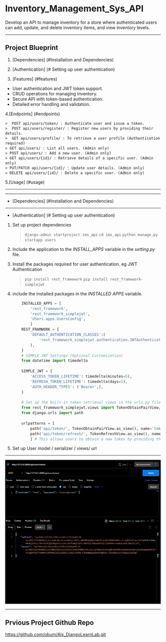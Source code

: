 # Inventory_Management_Sys_API

Develop an API to manage inventory for a store where authenticated users can add, update, and delete inventory items, and view inventory levels.

---

## Project Blueprint

1. [Dependencies] (#Installation and Dependencies)

2. [Authentication] (# Setting up user authentication)

3. [Features] (#features)

- User authentication and JWT token support.
- CRUD operations for managing inventory.
- Secure API with token-based authentication.
- Detailed error handling and validation.

4.[Endpoints] (#endpoints)

    >  POST api/users/token/ : Authenticate user and issue a token.
    >  POST api/users/register/ : Register new users by providing their details.
    >  GET api/users/profile/ : To retrieve a user profile (Authentication required)
    > GET api/users/ : List all users. (Admin only)
    > POST api/users/ : Add a new user. (Admin only)
    > GET api/users/{id}/ : Retrieve details of a specific user. (Admin only)
    > PUT/PATCH api/users/{id}/ : Update user details. (Admin only)
    > DELETE api/users/{id}/ : Delete a specific user. (Admin only)
5.[Usage] (#usage)

---

---

- [Dependencies] (#Installation and Dependencies)

---

- [Authentication] (# Setting up user authentication)

1. Set up project dependencies
    > `django-admin startproject ims_api`
    > `cd ims_api`
    > `python manage.py startapp users`
2. Include the application to the *INSTALL_APPS* variable in the *setting.py* file.
3. Install the packages required for user authentication. eg JWT Authentication
    > `pip install rest_framework`
    > `pip install rest_framework-simplejwt`
4. include the installed packages in the *INSTALLED APPS* variable.

    ```python
        INSTALLED_APPS = [
            'rest_framework',
            'rest_framework_simplejwt',
            'USers.apps.UsersConfig',
            ]
        REST_FRAMWORK = {
            'DEFAULT_AUTHENTICATION_CLASSES':(
                'rest_framework_simplejwt.authentication.JWTAuthentication',
            ),
        }
        # SIMPLE JWT Settings (Optional Customization)
        from datetime import timedelta

        SIMPLE_JWT = {
            'ACCESS_TOKEN_LIFETIME': timedelta(minutes=5),
            'REFRESH_TOKEN_LIFETIME': timedelta(days=1),
            'AUTH_HEADER_TYPES': ('Bearer',),
        }

        # Set up the built-in token retrieval views in the urls.py file
        from rest_framework_simplejwt.views import TokenObtainPairView, TokenRefreshView
        from django.urls import path

        urlpatterns = [
            path('api/token/', TokenObtainPairView.as_view(), name='token_obtain_pair'), 
            path('api/token/refresh/', TokenRefreshView.as_view(), name='token_refresh'),
            ] # This allows users to obtain a new token by providing their username and password.
    ```

5. Set up User model / serializer / views/ url

---

 ![alt text](image.png)

  ---

## Prvious Project Github Repo

 https://github.com/obum/Alx_DjangoLearnLab.git